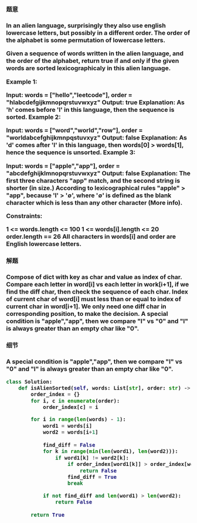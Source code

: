 <h3>题意<h3>
<p>
In an alien language, surprisingly they also use english lowercase letters, but possibly in a different order. The order of the alphabet is some permutation of lowercase letters.

Given a sequence of words written in the alien language, and the order of the alphabet, return true if and only if the given words are sorted lexicographicaly in this alien language.

 

Example 1:

Input: words = ["hello","leetcode"], order = "hlabcdefgijkmnopqrstuvwxyz"
Output: true
Explanation: As 'h' comes before 'l' in this language, then the sequence is sorted.
Example 2:

Input: words = ["word","world","row"], order = "worldabcefghijkmnpqstuvxyz"
Output: false
Explanation: As 'd' comes after 'l' in this language, then words[0] > words[1], hence the sequence is unsorted.
Example 3:

Input: words = ["apple","app"], order = "abcdefghijklmnopqrstuvwxyz"
Output: false
Explanation: The first three characters "app" match, and the second string is shorter (in size.) According to lexicographical rules "apple" > "app", because 'l' > '∅', where '∅' is defined as the blank character which is less than any other character (More info).
 

Constraints:

1 <= words.length <= 100
1 <= words[i].length <= 20
order.length == 26
All characters in words[i] and order are English lowercase letters.

<p>




<h3>解题<h3>
<p> 
Compose of dict with key as char and value as index of char. Compare each letter in word[i] vs each letter in work[i+1], if we find the diff char, 
then check the sequence of each char. Index of current char of word[i] must less than or equal to index of current char in word[i+1]. We only need one diff char in 
corresponding position, to make the decision. A special condition is "apple","app", then we compare "l" vs "0" and "l" is always greater than an empty char like "0".
<p>




<h3>细节<h3>
<p>
A special condition is "apple","app", then we compare "l" vs "0" and "l" is always greater than an empty char like "0".
<p>


```python
class Solution:
    def isAlienSorted(self, words: List[str], order: str) -> bool:
        order_index = {}
        for i, c in enumerate(order):
            order_index[c] = i

        for i in range(len(words) - 1):
            word1 = words[i]
            word2 = words[i+1]
            
            find_diff = False
            for k in range(min(len(word1), len(word2))):
                if word1[k] != word2[k]:
                    if order_index[word1[k]] > order_index[word2[k]]:
                        return False
                    find_diff = True
                    break

            if not find_diff and len(word1) > len(word2):
                return False
        
        return True
    

```
